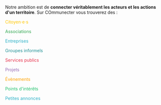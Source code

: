 Notre ambition est de **connecter véritablement les acteurs et les actions d'un territoire**. Sur COmmunecter vous trouverez des :
<div id="listElement">
	<p style="color:rgb(255, 198, 0);" class="fragment fade-up"><i class="fas fa-user"></i> Citoyen⋅e⋅s</p>
	<p style="color:rgb(52, 168, 83);" class="fragment fade-up"><i class="fas fa-users"></i> Associations</p>
	<p style="color:rgb(43, 176, 198);" class="fragment fade-up"><i class="fas fa-industry"></i> Entreprises</p>
	<p style="color:rgb(34, 146, 150);" class="fragment fade-up"><i class="far fa-circle"></i> Groupes informels</p>
	<p style="color:rgb(230, 52, 77);" class="fragment fade-up"><i class="fas fa-university"></i> Services publics</p>
	<p style="color:rgb(151, 107, 182);" class="fragment fade-up"><i class="far fa-lightbulb"></i> Projets</p>
	<p style="color:rgb(255, 162, 0);" class="fragment fade-up"><i class="far fa-calendar-alt"></i> Évènements</p>
	<p style="color:rgb(32, 192, 107);" class="fragment fade-up"><i class="fas fa-map-marker-alt"></i> Points d'intérêts</p>
	<p style="color:rgb(43, 176, 198);" class="fragment fade-up"><i class="fas fa-bullhorn"></i> Petites annonces</p>
</div>
